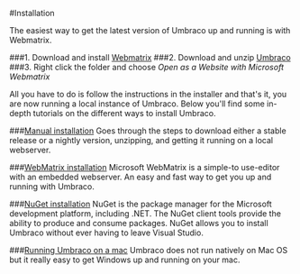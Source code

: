 #Installation

The easiest way to get the latest version of Umbraco up and running is with Webmatrix.

###1. Download and install [Webmatrix](http://webmatrix.com)
###2. Download and unzip [Umbraco](http://our.umbraco.org/download)
###3. Right click the folder and choose *Open as a Website with Microsoft Webmatrix*

All you have to do is follow the instructions in the installer and that's it, you are now running a local instance of Umbraco. Below you'll find some in-depth tutorials on the different ways to install Umbraco.

###[Manual installation](install-umbraco-manually.md)
Goes through the steps to download either a stable release or a nightly version, unzipping, and getting it running on a local webserver.

###[WebMatrix installation](install-umbraco-with-microsoft-webmatrix.md)
Microsoft WebMatrix is a simple-to use-editor with an embedded webserver. An easy and fast way to get you up and running with Umbraco.

###[NuGet installation](install-umbraco-with-nuget.md)
NuGet is the package manager for the Microsoft development platform, including .NET. The NuGet client tools provide the ability to produce and consume packages. NuGet allows you to install Umbraco without ever having to leave Visual Studio.

###[Running Umbraco on a mac](running-umbraco-on-a-mac.md)
Umbraco does not run natively on Mac OS but it really easy to get Windows up and running on your mac.